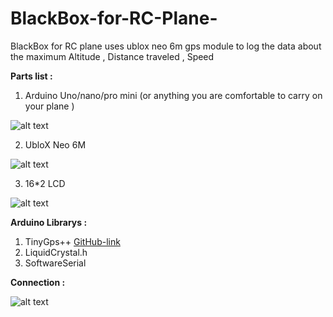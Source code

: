 # BlackBox-for-RC-Plane-
BlackBox for RC plane uses ublox neo 6m gps module to log the data about the maximum Altitude , Distance traveled , Speed 

**Parts list :**

1) Arduino Uno/nano/pro mini (or anything you are comfortable to carry on your plane )

![alt text](https://i.ibb.co/4Znz9Lm/490-4900280-arduino-nano-png-transparent-png.png)

2) UbloX Neo 6M


![alt text](https://i.ibb.co/s6k0GpG/neo6m-main.jpg)


3) 16*2 LCD

![alt text](https://i.ibb.co/R4ks4G6/41p-Jg-X3hs-FL-SX342.jpg)



**Arduino Librarys :**

1. TinyGps++  [GitHub-link](https://github.com/mikalhart/TinyGPSPlus)
2. LiquidCrystal.h
3. SoftwareSerial

**Connection :**


![alt text](https://i.ibb.co/kSRd1Y1/Schematic-New-Project-2020-08-04-17-24-26.png)

